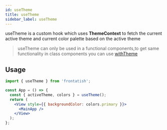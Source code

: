 ```yaml
---
id: useTheme
title: useTheme
sidebar_label: useTheme
---
```


useTheme is a custom hook which uses **ThemeContext** to fetch the current active theme and current color palette based on the active theme

> useTheme can only be used in a functional components,to get same functionality in class components you can use [withTheme](withTheme)

## Usage

```jsx
import { useTheme } from 'frontatish';

const App = () => {
  const { activeTheme, colors } = useTheme();
  return (
    <View style={{ backgroundColor: colors.primary }}>
      <MainApp />
    </View>
  );
};
```
